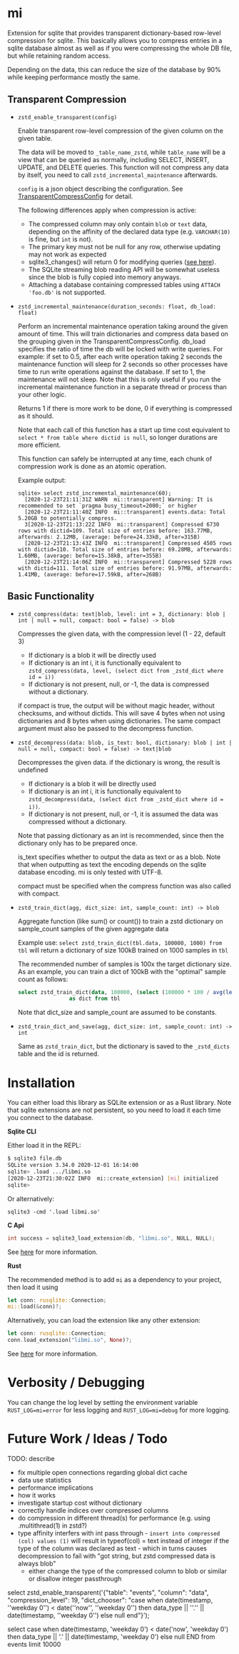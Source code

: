 # mi

Extension for sqlite that provides transparent dictionary-based row-level compression for sqlite. This basically allows you to compress entries in a sqlite database almost as well as if you were compressing the whole DB file, but while retaining random access.

Depending on the data, this can reduce the size of the database by 90% while keeping performance mostly the same.

## Transparent Compression

-   `zstd_enable_transparent(config)`

    Enable transparent row-level compression of the given column on the given table.

    The data will be moved to `_table_name_zstd`, while `table_name` will be a view that can be queried as normally, including SELECT, INSERT, UPDATE, and DELETE queries. This function will not compress any data by itself, you need to call `zstd_incremental_maintenance` afterwards.

    `config` is a json object describing the configuration. See [TransparentCompressConfig](src/transparent.rs#L34) for detail.

    The following differences apply when compression is active:

    -   The compressed column may only contain `blob` or `text` data, depending on the affinity of the declared data type (e.g. `VARCHAR(10)` is fine, but `int` is not).
    -   The primary key must not be null for any row, otherwise updating may not work as expected
    -   sqlite3_changes() will return 0 for modifying queries ([see here](https://sqlite.org/c3ref/changes.html)).
    -   The SQLite streaming blob reading API will be somewhat useless since the blob is fully copied into memory anyways.
    -   Attaching a database containing compressed tables using `ATTACH 'foo.db'` is not supported.

-   `zstd_incremental_maintenance(duration_seconds: float, db_load: float)`

    Perform an incremental maintenance operation taking around the given amount of time.
    This will train dictionaries and compress data based on the grouping given in the TransparentCompressConfig.
    db_load specifies the ratio of time the db will be locked with write queries. For example: if set to 0.5, after each write operation taking 2 seconds the maintenance function will sleep for 2 seconds so other processes have time to run write operations against the database. If set to 1, the maintenance will not sleep. Note that this is only useful if you run the incremental maintenance function in a separate thread or process than your other logic.

    Returns 1 if there is more work to be done, 0 if everything is compressed as it should.

    Note that each call of this function has a start up time cost equivalent to `select * from table where dictid is null`, so longer durations are more efficient.

    This function can safely be interrupted at any time, each chunk of compression work is done as an atomic operation.

    Example output:

    ```
    sqlite> select zstd_incremental_maintenance(60);
      [2020-12-23T21:11:31Z WARN  mi::transparent] Warning: It is recommended to set `pragma busy_timeout=2000;` or higher
      [2020-12-23T21:11:40Z INFO  mi::transparent] events.data: Total 5.20GB to potentially compress.
      3[2020-12-23T21:13:22Z INFO  mi::transparent] Compressed 6730 rows with dictid=109. Total size of entries before: 163.77MB, afterwards: 2.12MB, (average: before=24.33kB, after=315B)
      [2020-12-23T21:13:43Z INFO  mi::transparent] Compressed 4505 rows with dictid=110. Total size of entries before: 69.28MB, afterwards: 1.60MB, (average: before=15.38kB, after=355B)
      [2020-12-23T21:14:06Z INFO  mi::transparent] Compressed 5228 rows with dictid=111. Total size of entries before: 91.97MB, afterwards: 1.41MB, (average: before=17.59kB, after=268B)
    ```

## Basic Functionality

-   `zstd_compress(data: text|blob, level: int = 3, dictionary: blob | int | null = null, compact: bool = false) -> blob`

    Compresses the given data, with the compression level (1 - 22, default 3)

    -   If dictionary is a blob it will be directly used
    -   If dictionary is an int i, it is functionally equivalent to `zstd_compress(data, level, (select dict from _zstd_dict where id = i))`
    -   If dictionary is not present, null, or -1, the data is compressed without a dictionary.

    if compact is true, the output will be without magic header, without checksums, and without dictids. This will save 4 bytes when not using dictionaries and 8 bytes when using dictionaries.
    The same compact argument must also be passed to the decompress function.

-   `zstd_decompress(data: blob, is_text: bool, dictionary: blob | int | null = null, compact: bool = false) -> text|blob`

    Decompresses the given data. if the dictionary is wrong, the result is undefined

    -   If dictionary is a blob it will be directly used
    -   If dictionary is an int i, it is functionally equivalent to `zstd_decompress(data, (select dict from _zstd_dict where id = i))`.
    -   If dictionary is not present, null, or -1, it is assumed the data was compressed without a dictionary.

    Note that passing dictionary as an int is recommended, since then the dictionary only has to be prepared once.

    is_text specifies whether to output the data as text or as a blob. Note that when outputting as text the encoding depends on the sqlite database encoding. mi is only tested with UTF-8.

    compact must be specified when the compress function was also called with compact.

-   `zstd_train_dict(agg, dict_size: int, sample_count: int) -> blob`

    Aggregate function (like sum() or count()) to train a zstd dictionary on sample_count samples of the given aggregate data

    Example use: `select zstd_train_dict(tbl.data, 100000, 1000) from tbl` will return a dictionary of size 100kB trained on 1000 samples in `tbl`

    The recommended number of samples is 100x the target dictionary size. As an example, you can train a dict of 100kB with the "optimal" sample count as follows:

    ```sql
    select zstd_train_dict(data, 100000, (select (100000 * 100 / avg(length(data))) as sample_count from tbl))
                    as dict from tbl
    ```

    Note that dict_size and sample_count are assumed to be constants.

-   `zstd_train_dict_and_save(agg, dict_size: int, sample_count: int) -> int`

    Same as `zstd_train_dict`, but the dictionary is saved to the `_zstd_dicts` table and the id is returned.

# Installation

You can either load this library as SQLite extension or as a Rust library. Note that sqlite extensions are not persistent, so you need to load it each time you connect to the database.

**Sqlite CLI**

Either load it in the REPL:

```sh
$ sqlite3 file.db
SQLite version 3.34.0 2020-12-01 16:14:00
sqlite> .load .../libmi.so
[2020-12-23T21:30:02Z INFO  mi::create_extension] [mi] initialized
sqlite>
```

Or alternatively:

`sqlite3 -cmd '.load libmi.so'`

**C Api**

```c
int success = sqlite3_load_extension(db, "libmi.so", NULL, NULL);
```

See [here](https://www.sqlite.org/loadext.html) for more information.

**Rust**

The recommended method is to add `mi` as a dependency to your project, then load it using

```rust
let conn: rusqlite::Connection;
mi::load(&conn)?;
```

Alternatively, you can load the extension like any other extension:

```rust
let conn: rusqlite::Connection;
conn.load_extension("libmi.so", None)?;
```

See [here](https://docs.rs/rusqlite/0.24.2/rusqlite/struct.Connection.html#method.load_extension) for more information.

# Verbosity / Debugging

You can change the log level by setting the environment variable `RUST_LOG=mi=error` for less logging and `RUST_LOG=mi=debug` for more logging.

# Future Work / Ideas / Todo

TODO: describe

-   fix multiple open connections regarding global dict cache
-   data use statistics
-   performance implications
-   how it works
-   investigate startup cost without dictionary
-   correctly handle indices over compressed columns
-   do compression in different thread(s) for performance (e.g. using .multithread(1) in zstd?)
-   type affinity interfers with int pass through - `insert into compressed (col) values (1)` will result in typeof(col) = text instead of integer if the type of the column was declared as text - which in turns causes decompression to fail with "got string, but zstd compressed data is always blob"
    -   either change the type of the compressed column to blob or similar or disallow integer passthrough

select zstd_enable_transparent('{"table": "events", "column": "data", "compression_level": 19, "dict_chooser": "case when date(timestamp, ''weekday 0'') < date(''now'', ''weekday 0'') then data_type || ''.'' || date(timestamp, ''weekday 0'') else null end"}');

select
case when date(timestamp, 'weekday 0') < date('now', 'weekday 0')
then data_type || '.' || date(timestamp, 'weekday 0')
else null
END
from events limit 10000
